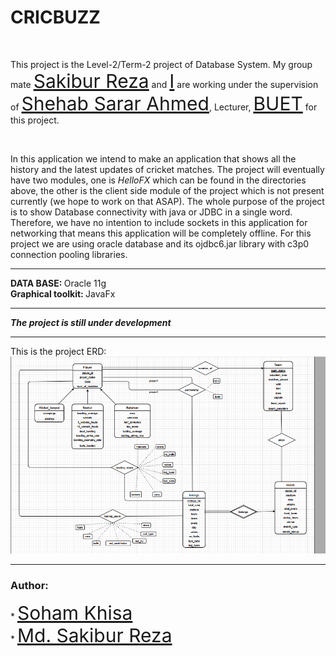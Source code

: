 <h1> CRICBUZZ </h1> <br>
<p>
This project is the Level-2/Term-2 project of Database
System. My group mate <a href="https://github.com/SakiburReza" style="font-size: 30px">Sakibur Reza</a> and <a href="https://github.com/Soham-Khisa" style="font-size: 30px">I</a> are working under the supervision of
<a href="https://cse.buet.ac.bd/faculty/facdetail.php?id=shehab" style="font-size: 30px">Shehab Sarar Ahmed</a>, Lecturer, <a href="https://www.buet.ac.bd/web/" style="font-size: 30px">BUET</a> for this project.
</p>
<br>
<p>
In this application we intend to make an
application that shows all the history
and the latest updates of cricket matches.
The project will eventually have two modules, one
is <em>HelloFX</em> which can be found in the directories above,
the other is the client side module of the project which
is not present currently (we hope to work on that ASAP).
The whole purpose of the project is to show Database
connectivity with java or JDBC in a single word. Therefore,
we have no intention to include sockets in this application
for networking that means this application will be completely
offline. For this project we are using oracle database and
its ojdbc6.jar library with c3p0 connection
pooling libraries.

<hr>
<strong> DATA BASE: </strong> Oracle 11g<br>
<strong> Graphical toolkit: </strong> JavaFx <br>
<hr>
<strong> <em> The project is still under development </em> </strong>
<hr>

<p>
This is the project ERD: <br>
<img src = "Project ERD.png">
</p>
<hr>

<h3><strong>Author:</strong></h3>
* <a href="https://github.com/Soham-Khisa" style="font-size: 30px">Soham Khisa</a><br>
* <a href="https://github.com/SakiburReza" style="font-size: 30px">Md. Sakibur Reza</a><br>
